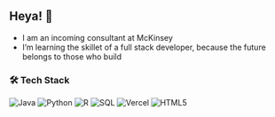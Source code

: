 ## Heya! 👋

-  I am an incoming consultant at McKinsey
-  I’m learning the skillet of a full stack developer, because the future belongs to those who build

### 🛠️ Tech Stack
![Java](https://img.shields.io/badge/Java-ED8B00?style=flat&logo=java&logoColor=white)
![Python](https://img.shields.io/badge/Python-3776AB?style=flat&logo=python&logoColor=white)
![R](https://img.shields.io/badge/R-276DC3?style=flat&logo=r&logoColor=white)
![SQL](https://img.shields.io/badge/SQL-4479A1?style=flat&logo=postgresql&logoColor=white)
![Vercel](https://img.shields.io/badge/Vercel-Learning-black?style=flat&logo=vercel&logoColor=white)
![HTML5](https://img.shields.io/badge/HTML5-E34F26?style=flat&logo=html5&logoColor=white)


